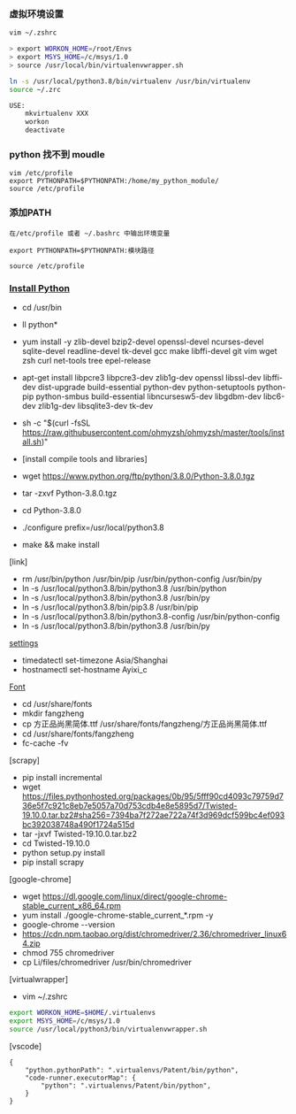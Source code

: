 
### 虚拟环境设置
```sh
vim ~/.zshrc

> export WORKON_HOME=/root/Envs
> export MSYS_HOME=/c/msys/1.0
> source /usr/local/bin/virtualenvwrapper.sh

ln -s /usr/local/python3.8/bin/virtualenv /usr/bin/virtualenv
source ~/.zrc

USE:
    mkvirtualenv XXX
    workon
    deactivate
```

### python 找不到 moudle

```shell
vim /etc/profile 
export PYTHONPATH=$PYTHONPATH:/home/my_python_module/
source /etc/profile 
```

### 添加PATH
```shell
在/etc/profile 或者 ~/.bashrc 中输出环境变量
    
export PYTHONPATH=$PYTHONPATH:模块路径
    
source /etc/profile
```

### [Install Python](https://segmentfault.com/a/1190000015628625)
- cd /usr/bin
- ll python*

- yum install -y zlib-devel bzip2-devel openssl-devel ncurses-devel sqlite-devel readline-devel tk-devel gcc make libffi-devel  git vim wget zsh curl net-tools tree epel-release 


- apt-get install libpcre3 libpcre3-dev zlib1g-dev openssl libssl-dev  libffi-dev  dist-upgrade  build-essential python-dev python-setuptools python-pip python-smbus build-essential libncursesw5-dev libgdbm-dev libc6-dev zlib1g-dev libsqlite3-dev tk-dev 

- sh -c "$(curl -fsSL https://raw.githubusercontent.com/ohmyzsh/ohmyzsh/master/tools/install.sh)"

- [install compile tools and libraries]

- wget https://www.python.org/ftp/python/3.8.0/Python-3.8.0.tgz
- tar -zxvf Python-3.8.0.tgz
- cd Python-3.8.0
- ./configure prefix=/usr/local/python3.8
- make && make install

[link]
- rm /usr/bin/python /usr/bin/pip /usr/bin/python-config /usr/bin/py
- ln -s /usr/local/python3.8/bin/python3.8 /usr/bin/python 
- ln -s /usr/local/python3.8/bin/python3.8 /usr/bin/py
- ln -s /usr/local/python3.8/bin/pip3.8 /usr/bin/pip
- ln -s /usr/local/python3.8/bin/python3.8-config /usr/bin/python-config
- ln -s /usr/local/python3.8/bin/python3.8 /usr/bin/py
  

[settings](http://www.ruanyifeng.com/blog/2016/03/systemd-tutorial-commands.html)
- timedatectl set-timezone Asia/Shanghai
- hostnamectl set-hostname Ayixi_c


[Font](https://blog.csdn.net/azhegps/article/details/79385809)
- cd /usr/share/fonts
- mkdir fangzheng
- cp 方正品尚黑简体.ttf /usr/share/fonts/fangzheng/方正品尚黑简体.ttf
- cd /usr/share/fonts/fangzheng
- fc-cache -fv

[scrapy]
- pip install incremental
- wget https://files.pythonhosted.org/packages/0b/95/5fff90cd4093c79759d736e5f7c921c8eb7e5057a70d753cdb4e8e5895d7/Twisted-19.10.0.tar.bz2#sha256=7394ba7f272ae722a74f3d969dcf599bc4ef093bc392038748a490f1724a515d
- tar -jxvf Twisted-19.10.0.tar.bz2
- cd Twisted-19.10.0
- python setup.py install
- pip install scrapy
  
[google-chrome]
- wget https://dl.google.com/linux/direct/google-chrome-stable_current_x86_64.rpm
- yum install ./google-chrome-stable_current_*.rpm -y
- google-chrome --version
- https://cdn.npm.taobao.org/dist/chromedriver/2.36/chromedriver_linux64.zip
- chmod 755 chromedriver
- cp Li/files/chromedriver /usr/bin/chromedriver

[virtualwrapper]
- vim ~/.zshrc
```sh
export WORKON_HOME=$HOME/.virtualenvs
export MSYS_HOME=/c/msys/1.0
source /usr/local/python3/bin/virtualenvwrapper.sh
```

[vscode]
```py3
{
    "python.pythonPath": ".virtualenvs/Patent/bin/python",
    "code-runner.executorMap": {
        "python": ".virtualenvs/Patent/bin/python",
    }
}
```
